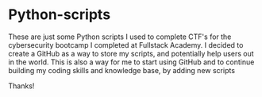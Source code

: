 # Python-scripts

These are just some Python scripts I used to complete CTF's for the cybersecurity bootcamp I completed at Fullstack Academy.
I decided to create a GitHub as a way to store my scripts, and potentially help users out in the world.
This is also a way for me to start using GitHub and to continue building my coding skills and knowledge base, by adding new scripts

Thanks!
